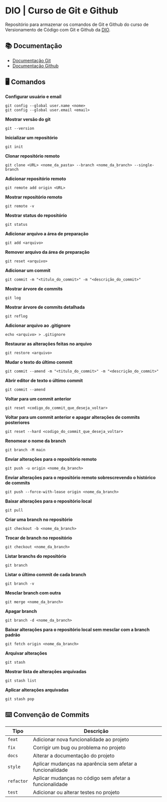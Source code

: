 # DIO | Curso de Git e Github

Repositório para armazenar os comandos de Git e Github do curso de Versionamento de Código com Git e Github da [DIO](https://www.dio.).

## 📚 Documentação

- [Documentação Git](https://git-scm.com/doc)
- [Documentação Github](https://docs.github.com/pt)

## 🖥️ Comandos

**Configurar usuário e email**

    git config --global user.name <nome>
    git config --global user.email <email>

**Mostrar versão do git**

    git --version

**Inicializar um repositório**

    git init

**Clonar repositório remoto**

    git clone <URL> <nome_da_pasta> --branch <nome_da_branch> --single-branch

**Adicionar repositório remoto**

    git remote add origin <URL>

**Mostrar repositório remoto**

    git remote -v

**Mostrar status do repositório**

    git status

**Adicionar arquivo a área de preparação**

    git add <arquivo>

**Remover arquivo da área de preparação**

    git reset <arquivo>

**Adicionar um commit**

    git commit -m "<titulo_do_commit>" -m "<descrição_do_commit>"

**Mostrar árvore de commits**

    git log

**Mostrar árvore de commits detalhada**

    git reflog

**Adicionar arquivo ao .gitignore**

    echo <arquivo> > .gitignore

**Restaurar as alterações feitas no arquivo**

    git restore <arquivo>

**Mudar o texto do último commit**

    git commit --amend -m "<titulo_do_commit>" -m "<descrição_do_commit>"

**Abrir editor de texto o último commit**

    git commit --amend

**Voltar para um commit anterior**

    git reset <codigo_do_commit_que_deseja_voltar>

**Voltar para um commit anterior e apagar alterações de commits posteriores**

    git reset --hard <codigo_do_commit_que_deseja_voltar>

**Renomear o nome da branch**

    git branch -M main

**Enviar alterações para o repositório remoto**

    git push -u origin <nome_da_branch>

**Enviar alterações para o repositório remoto sobrescrevendo o histórico de commits**

    git push --force-with-lease origin <nome_da_branch>

**Baixar alterações para o repositório local**

    git pull

**Criar uma branch no repositório**

    git checkout -b <nome_da_branch>

**Trocar de branch no repositório**

    git checkout <nome_da_branch>

**Listar branchs do repositório**

    git branch

**Listar o último commit de cada branch**

    git branch -v

**Mesclar branch com outra**

    git merge <nome_da_branch>

**Apagar branch**

    git branch -d <nome_da_branch>

**Baixar alterações para o repositório local sem mesclar com a branch padrão**

    git fetch origin <nome_da_branch>

**Arquivar alterações**

    git stash

**Mostrar lista de alterações arquivadas**

    git stash list

**Aplicar alterações arquivadas**

    git stash pop

## ⌨️ Convenção de Commits

| Tipo | Descrição |
| ---- | ---- |
| `feat` | Adicionar nova funcionalidade ao projeto |
| `fix` | Corrigir um bug ou problema no projeto |
| `docs` | Alterar a documentação do projeto |
| `style` | Aplicar mudanças na aparência sem afetar a funcionalidade |
| `refactor` | Aplicar mudanças no código sem afetar a funcionalidade |
| `test` | Adicionar ou alterar testes no projeto |  